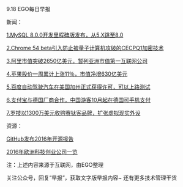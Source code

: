 9.18 EGO每日早报

新闻：

[1.MySQL 8.0.0开发里程碑版发布，从5.X跳至8.0](https://news.cnblogs.com/n/553607/)

[2.Chrome 54 beta引入防止被量子计算机攻破的CECPQ1加密技术](https://news.cnblogs.com/n/553580/)

[3.阿里市值突破2650亿美元，暂列亚洲市值第一互联网公司](http://www.techweb.com.cn/internet/2016-09-16/2394294.shtml)

[4.苹果股价一周累计上涨11％，市值净增630亿美元](http://www.techweb.com.cn/finance/2016-09-17/2394386.shtml)

[5.百度自动驾驶汽车在美国加州正式获得许可，可以上路测试](http://tech.qq.com/a/20160916/036743.htm)

[6.支付宝与德国厂商合作，中国游客10月起在德国可手机支付](http://www.leiphone.com/news/201609/IJKCoWyXqacAbBnU.html)

[7.罗技以1300万美元收购赛钛客品牌，扩张虚拟现实外设](http://tech.163.com/16/0917/14/C161L1A800097U7U.html)

资源：

[GitHub发布2016年开源报告](https://octoverse.github.com)

[2016年欧洲科技创业公司一览](http://www.199it.com/archives/518043.html)

注：上述内容来源于互联网，由EGO整理

关注公众号，回复“早报”，获取文字版早报内容~
还有更多技术管理干货
